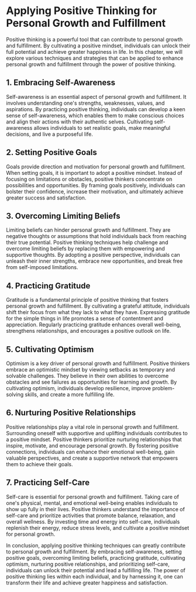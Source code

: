 Applying Positive Thinking for Personal Growth and Fulfillment
=========================================================================

Positive thinking is a powerful tool that can contribute to personal growth and fulfillment. By cultivating a positive mindset, individuals can unlock their full potential and achieve greater happiness in life. In this chapter, we will explore various techniques and strategies that can be applied to enhance personal growth and fulfillment through the power of positive thinking.

1\. Embracing Self-Awareness
---------------------------

Self-awareness is an essential aspect of personal growth and fulfillment. It involves understanding one's strengths, weaknesses, values, and aspirations. By practicing positive thinking, individuals can develop a keen sense of self-awareness, which enables them to make conscious choices and align their actions with their authentic selves. Cultivating self-awareness allows individuals to set realistic goals, make meaningful decisions, and live a purposeful life.

2\. Setting Positive Goals
-------------------------

Goals provide direction and motivation for personal growth and fulfillment. When setting goals, it is important to adopt a positive mindset. Instead of focusing on limitations or obstacles, positive thinkers concentrate on possibilities and opportunities. By framing goals positively, individuals can bolster their confidence, increase their motivation, and ultimately achieve greater success and satisfaction.

3\. Overcoming Limiting Beliefs
------------------------------

Limiting beliefs can hinder personal growth and fulfillment. They are negative thoughts or assumptions that hold individuals back from reaching their true potential. Positive thinking techniques help challenge and overcome limiting beliefs by replacing them with empowering and supportive thoughts. By adopting a positive perspective, individuals can unleash their inner strengths, embrace new opportunities, and break free from self-imposed limitations.

4\. Practicing Gratitude
-----------------------

Gratitude is a fundamental principle of positive thinking that fosters personal growth and fulfillment. By cultivating a grateful attitude, individuals shift their focus from what they lack to what they have. Expressing gratitude for the simple things in life promotes a sense of contentment and appreciation. Regularly practicing gratitude enhances overall well-being, strengthens relationships, and encourages a positive outlook on life.

5\. Cultivating Optimism
-----------------------

Optimism is a key driver of personal growth and fulfillment. Positive thinkers embrace an optimistic mindset by viewing setbacks as temporary and solvable challenges. They believe in their own abilities to overcome obstacles and see failures as opportunities for learning and growth. By cultivating optimism, individuals develop resilience, improve problem-solving skills, and create a more fulfilling life.

6\. Nurturing Positive Relationships
-----------------------------------

Positive relationships play a vital role in personal growth and fulfillment. Surrounding oneself with supportive and uplifting individuals contributes to a positive mindset. Positive thinkers prioritize nurturing relationships that inspire, motivate, and encourage personal growth. By fostering positive connections, individuals can enhance their emotional well-being, gain valuable perspectives, and create a supportive network that empowers them to achieve their goals.

7\. Practicing Self-Care
-----------------------

Self-care is essential for personal growth and fulfillment. Taking care of one's physical, mental, and emotional well-being enables individuals to show up fully in their lives. Positive thinkers understand the importance of self-care and prioritize activities that promote balance, relaxation, and overall wellness. By investing time and energy into self-care, individuals replenish their energy, reduce stress levels, and cultivate a positive mindset for personal growth.

In conclusion, applying positive thinking techniques can greatly contribute to personal growth and fulfillment. By embracing self-awareness, setting positive goals, overcoming limiting beliefs, practicing gratitude, cultivating optimism, nurturing positive relationships, and prioritizing self-care, individuals can unlock their potential and lead a fulfilling life. The power of positive thinking lies within each individual, and by harnessing it, one can transform their life and achieve greater happiness and satisfaction.

